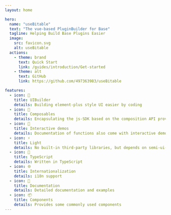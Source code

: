 ```yaml
---
layout: home

hero:
  name: "useBitable"
  text: "The vue-based PluginBuilder for Base"
  tagline: Helping Build Base Plugins Easier
  image:
    src: favicon.svg
    alt: useBitable
  actions:
    - theme: brand
      text: Quick Start
      link: /guides/introduction/Get-started
    - theme: alt
      text: GitHub
      link: https://github.com/497363983/useBitable

features:
  - icon: 🚀
    title: UIBuilder
    details: Building element-plus style UI easier by coding
  - icon: 🔧
    title: Composables
    details: Encapsulating the js-SDK based on the composition API provides some useful utilities
  - icon: 🔆
    title: Interactive demos
    details: Documentation of functions also come with interactive demos
  - icon: ⚡
    title: Light
    details: No built-in third-party libraries, but depends on semi-ui-vue, js-sdk and vue
  - icon: 🦾
    title: TypeScript
    details: Written in TypeScript
  - icon: 🌐
    title: Internationalization
    details: i18n support
  - icon: 📖
    title: Documentation
    details: Detailed documentation and examples
  - icon: 📦
    title: Components
    details: Provides some commonly used components
---
```


